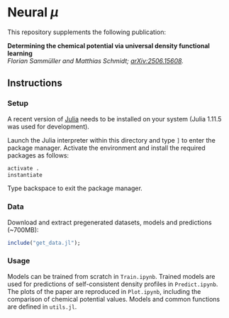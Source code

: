 # Neural $\mu$

This repository supplements the following publication:

**Determining the chemical potential via universal density functional learning**  
*Florian Sammüller and Matthias Schmidt; [arXiv:2506.15608](https://arxiv.org/abs/2506.15608).*


## Instructions

### Setup

A recent version of [Julia](https://julialang.org/install/) needs to be installed on your system (Julia 1.11.5 was used for development).

Launch the Julia interpreter within this directory and type `]` to enter the package manager.
Activate the environment and install the required packages as follows:

```julia
activate .
instantiate
```

Type backspace to exit the package manager.

### Data

Download and extract pregenerated datasets, models and predictions (~700MB):

```julia
include("get_data.jl");
```

### Usage

Models can be trained from scratch in `Train.ipynb`.
Trained models are used for predictions of self-consistent density profiles in `Predict.ipynb`.
The plots of the paper are reproduced in `Plot.ipynb`, including the comparison of chemical potential values.
Models and common functions are defined in `utils.jl`.
